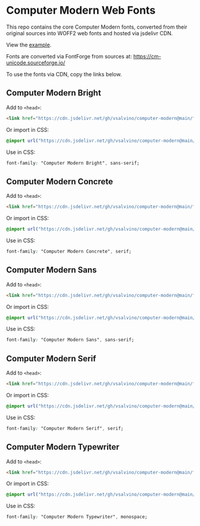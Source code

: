 Computer Modern Web Fonts
=========================

This repo contains the core Computer Modern fonts, converted from their original
sources into WOFF2 web fonts and hosted via jsdelivr CDN.

View the [example](https://vsalvino.github.io/computer-modern/).

Fonts are converted via FontForge from sources at: https://cm-unicode.sourceforge.io/

To use the fonts via CDN, copy the links below.


## Computer Modern Bright

Add to `<head>`:
```html
<link href="https://cdn.jsdelivr.net/gh/vsalvino/computer-modern@main/fonts/bright.css" rel="stylesheet">
```

Or import in CSS:
```css
@import url("https://cdn.jsdelivr.net/gh/vsalvino/computer-modern@main/fonts/bright.css");
```

Use in CSS:
```css
font-family: "Computer Modern Bright", sans-serif;
```

## Computer Modern Concrete

Add to `<head>`:
```html
<link href="https://cdn.jsdelivr.net/gh/vsalvino/computer-modern@main/fonts/concrete.css" rel="stylesheet">
```

Or import in CSS:
```css
@import url("https://cdn.jsdelivr.net/gh/vsalvino/computer-modern@main/fonts/concrete.css");
```

Use in CSS:
```css
font-family: "Computer Modern Concrete", serif;
```

## Computer Modern Sans

Add to `<head>`:
```html
<link href="https://cdn.jsdelivr.net/gh/vsalvino/computer-modern@main/fonts/sans.css" rel="stylesheet">
```

Or import in CSS:
```css
@import url("https://cdn.jsdelivr.net/gh/vsalvino/computer-modern@main/fonts/sans.css");
```

Use in CSS:
```css
font-family: "Computer Modern Sans", sans-serif;
```

## Computer Modern Serif

Add to `<head>`:
```html
<link href="https://cdn.jsdelivr.net/gh/vsalvino/computer-modern@main/fonts/serif.css" rel="stylesheet">
```

Or import in CSS:
```css
@import url("https://cdn.jsdelivr.net/gh/vsalvino/computer-modern@main/fonts/serif.css");
```

Use in CSS:
```css
font-family: "Computer Modern Serif", serif;
```

## Computer Modern Typewriter

Add to `<head>`:
```html
<link href="https://cdn.jsdelivr.net/gh/vsalvino/computer-modern@main/fonts/typewriter.css" rel="stylesheet">
```

Or import in CSS:
```css
@import url("https://cdn.jsdelivr.net/gh/vsalvino/computer-modern@main/fonts/typewriter.css");
```

Use in CSS:
```css
font-family: "Computer Modern Typewriter", monospace;
```
